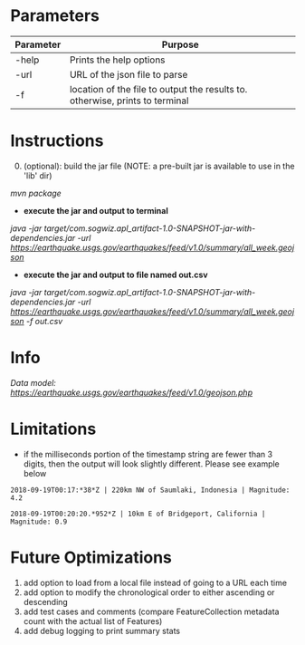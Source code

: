 
# Parameters
Parameter | Purpose
------------- | -------------
-help | Prints the help options
-url | URL of the json file to parse
-f | location of the file to output the results to. otherwise, prints to terminal

# Instructions
0. (optional): build the jar file (NOTE: a pre-built jar is available to use in the 'lib' dir)

*mvn package*

* __execute the jar and output to terminal__

*java -jar target/com.sogwiz.apl_artifact-1.0-SNAPSHOT-jar-with-dependencies.jar -url https://earthquake.usgs.gov/earthquakes/feed/v1.0/summary/all_week.geojson*

* __execute the jar and output to file named out.csv__

*java -jar target/com.sogwiz.apl_artifact-1.0-SNAPSHOT-jar-with-dependencies.jar -url https://earthquake.usgs.gov/earthquakes/feed/v1.0/summary/all_week.geojson -f out.csv*

# Info
*Data model: https://earthquake.usgs.gov/earthquakes/feed/v1.0/geojson.php*

# Limitations
* if the milliseconds portion of the timestamp string are fewer than 3 digits, then the output will look slightly different. Please see example below

`2018-09-19T00:17:*38*Z | 220km NW of Saumlaki, Indonesia | Magnitude: 4.2`

`2018-09-19T00:20:20.*952*Z | 10km E of Bridgeport, California | Magnitude: 0.9`

# Future Optimizations
1. add option to load from a local file instead of going to a URL each time
2. add option to modify the chronological order to either ascending or descending
3. add test cases and comments (compare FeatureCollection metadata count with the actual list of Features)
4. add debug logging to print summary stats
